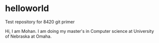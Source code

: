 # helloworld
Test repository for 8420 git primer

Hi, I am Mohan. I am doing my master's in Computer science at University of Nebraska at Omaha.
